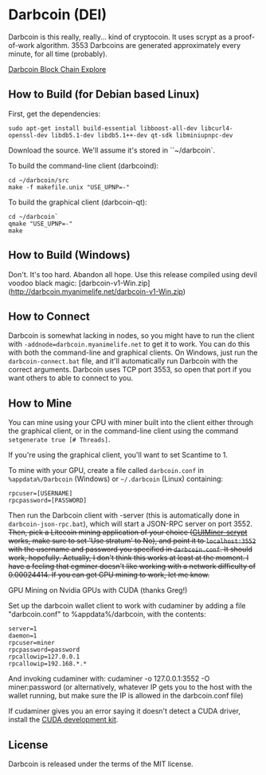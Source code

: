 Darbcoin (DEI)
===========

Darbcoin is this really, really... kind of cryptocoin. It uses scrypt as a proof-of-work algorithm. 3553 Darbcoins are generated approximately every minute, for all time (probably).

[Darbcoin Block Chain Explore](http://darbcoin.myanimelife.net:2750/)

How to Build (for Debian based Linux)
-------
First, get the dependencies:

    sudo apt-get install build-essential libboost-all-dev libcurl4-openssl-dev libdb5.1-dev libdb5.1++-dev qt-sdk libminiupnpc-dev

Download the source. We'll assume it's stored in ``~/darbcoin`.

To build the command-line client (darbcoind):

    cd ~/darbcoin/src
    make -f makefile.unix "USE_UPNP=-"
    
To build the graphical client (darbcoin-qt):

    cd ~/darbcoin`
    qmake "USE_UPNP=-"
    make

How to Build (Windows)
-------
Don't. It's too hard. Abandon all hope. Use this release compiled using devil voodoo black magic: [darbcoin-v1-Win.zip] (http://darbcoin.myanimelife.net/darbcoin-v1-Win.zip)

How to Connect
-------
Darbcoin is somewhat lacking in nodes, so you might have to run the client with `-addnode=darbcoin.myanimelife.net` to get it to work. You can do this with both the command-line and graphical clients. On Windows, just run the `darbcoin-connect.bat` file, and it'll automatically run Darbcoin with the correct arguments. Darbcoin uses TCP port 3553, so open that port if you want others to able to connect to you.

How to Mine
-------
You can mine using your CPU with miner built into the client either through the graphical client, or in the command-line client using the command `setgenerate true [# Threads]`.

If you're using the graphical client, you'll want to set Scantime to 1.

To mine with your GPU, create a file called `darbcoin.conf` in `%appdata%/Darbcoin` (Windows) or `~/.darbcoin` (Linux) containing:

    rpcuser=[USERNAME]
    rpcpassword=[PASSWORD]

Then run the Darbcoin client with -server (this is automatically done in `darbcoin-json-rpc.bat`), which will start a JSON-RPC server on port 3552. ~~Then, pick a Litecoin mining application of your choice ([GUIMiner-scrypt](https://bitcointalk.org/index.php?topic=150331.0) works, make sure to set 'Use stratum' to No), and point it to `localhost:3552` with the username and password you specified in `darbcoin.conf`. It should work, hopefully. Actually, I don't think this works at least at the moment. I have a feeling that cgminer doesn't like working with a network difficulty of 0.00024414. If you can get GPU mining to work, let me know.~~

GPU Mining on Nvidia GPUs with CUDA (thanks Greg!)

Set up the darbcoin wallet client to work with cudaminer by adding a file "darbcoin.conf" to %appdata%/darbcoin, with the contents:

    server=1
    daemon=1
    rpcuser=miner
    rpcpassword=password
    rpcallowip=127.0.0.1
    rpcallowip=192.168.*.*
    
And invoking cudaminer with: 
cudaminer -o 127.0.0.1:3552 -O miner:password
(or alternatively, whatever IP gets you to the host with the wallet running, but make sure the IP is allowed in the darbcoin.conf file)

If cudaminer gives you an error saying it doesn't detect a CUDA driver, install the [CUDA development kit](https://developer.nvidia.com/cuda-downloads).

License
-------

Darbcoin is released under the terms of the MIT license.
